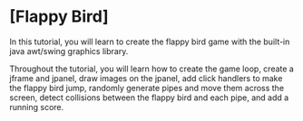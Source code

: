 # [Flappy Bird]


In this tutorial, you will learn to create the flappy bird game with the built-in java awt/swing graphics library.

Throughout the tutorial, you will learn how to create the game loop, create a jframe and jpanel, draw images on the jpanel, add click handlers to make the flappy bird jump, randomly generate pipes and move them across the screen, detect collisions between the flappy bird and each pipe, and add a running score. 
